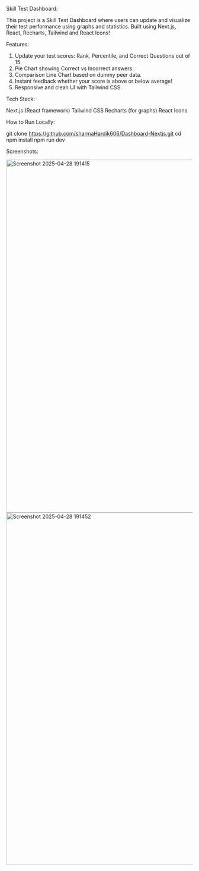 Skill Test Dashboard:

This project is a Skill Test Dashboard where users can update and visualize their test performance using graphs and statistics.
Built using Next.js, React, Recharts, Tailwind and React Icons!

Features:

1. Update your test scores: Rank, Percentile, and Correct Questions out of 15.
2. Pie Chart showing Correct vs Incorrect answers.
3. Comparison Line Chart based on dummy peer data.
4. Instant feedback whether your score is above or below average!
5. Responsive and clean UI with Tailwind CSS.

Tech Stack:

Next.js (React framework)
Tailwind CSS
Recharts (for graphs)
React Icons

How to Run Locally:

git clone https://github.com/sharmaHardik606/Dashboard-Nextjs.git
cd <project-folder>
npm install
npm run dev

Screenshots:

<img width="949" alt="Screenshot 2025-04-28 191415" src="https://github.com/user-attachments/assets/af2d5fdc-d6e3-4c48-9be8-b015ba6b5297" />
<img width="947" alt="Screenshot 2025-04-28 191452" src="https://github.com/user-attachments/assets/efbb5c83-9bfb-4a19-8d9a-c119ebfc1a87" />
